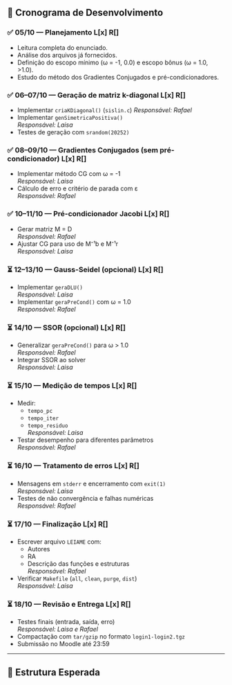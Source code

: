 ## 📅 Cronograma de Desenvolvimento

### ✅ 05/10 — Planejamento L[x] R[]
- Leitura completa do enunciado. 
- Análise dos arquivos já fornecidos.
- Definição do escopo mínimo (ω = -1, 0.0) e escopo bônus (ω = 1.0, >1.0).
- Estudo do método dos Gradientes Conjugados e pré-condicionadores.

### ✅ 06–07/10 — Geração de matriz k-diagonal L[x] R[]
- Implementar `criaKDiagonal()` (`sislin.c`) 
  _Responsável: Rafael_  
- Implementar `genSimetricaPositiva()`  
  _Responsável: Laisa_  
- Testes de geração com `srandom(20252)`

### ✅ 08–09/10 — Gradientes Conjugados (sem pré-condicionador) L[x] R[]
- Implementar método CG com ω = -1  
  _Responsável: Laisa_  
- Cálculo de erro e critério de parada com ε  
  _Responsável: Rafael_

### ✅ 10–11/10 — Pré-condicionador Jacobi L[x] R[]
- Gerar matriz M = D  
  _Responsável: Rafael_  
- Ajustar CG para uso de M⁻¹b e M⁻¹r  
  _Responsável: Laisa_

### ⏳ 12–13/10 — Gauss-Seidel (opcional) L[x] R[]
- Implementar `geraDLU()`  
  _Responsável: Laisa_  
- Implementar `geraPreCond()` com ω = 1.0  
  _Responsável: Rafael_

### ⏳ 14/10  — SSOR (opcional) L[x] R[]
- Generalizar `geraPreCond()` para ω > 1.0  
  _Responsável: Rafael_  
- Integrar SSOR ao solver  
  _Responsável: Laisa_

### ⏳ 15/10 — Medição de tempos L[x] R[]
- Medir:
  - `tempo_pc`
  - `tempo_iter`
  - `tempo_residuo`  
  _Responsável: Laisa_
- Testar desempenho para diferentes parâmetros  
  _Responsável: Rafael_

### ⏳ 16/10 — Tratamento de erros L[x] R[]
- Mensagens em `stderr` e encerramento com `exit(1)`  
  _Responsável: Laisa_  
- Testes de não convergência e falhas numéricas  
  _Responsável: Rafael_

### ⏳ 17/10 — Finalização L[x] R[]
- Escrever arquivo `LEIAME` com:
  - Autores
  - RA
  - Descrição das funções e estruturas  
  _Responsável: Rafael_
- Verificar `Makefile` (`all`, `clean`, `purge`, `dist`)  
  _Responsável: Laisa_

### ⏳ 18/10 — Revisão e Entrega L[x] R[]
- Testes finais (entrada, saída, erro)  
  _Responsável: Laisa e Rafael_  
- Compactação com `tar/gzip` no formato `login1-login2.tgz`
- Submissão no Moodle até 23:59

---

## 📂 Estrutura Esperada


